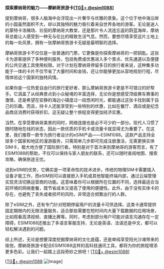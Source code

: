 **探索摩纳哥的魅力——摩納哥旅游卡[[TG💪+ @esim1088](https://t.me/s/esim1088)]**

提到摩纳哥，很多人脑海中会浮现出一片奢华与优雅的景象。这个位于地中海沿岸的小国虽然面积不大，却以其独特的魅力吸引着来自世界各地的游客。无论是迷人的蒙特卡洛赌场、壮丽的摩纳哥大教堂，还是那片令人流连忘返的蔚蓝海岸，摩纳哥总能让人感受到一种无与伦比的精致生活气息。然而，要想尽情享受这片土地上的每一处风景，拥有一张摩納哥旅游卡无疑是最明智的选择。

摩納哥旅游卡不仅仅是一张普通的门票，它更像是你探索摩纳哥的一把钥匙。这张卡为游客提供了多种便利服务，包括免费或优惠进入多个景点、优先通道以及便捷的公共交通工具使用权限。对于计划在摩纳哥停留多日的旅行者来说，这种集多功能于一体的卡片不仅节省了大量时间和金钱，还让你能够更加从容地规划行程，尽情体验这个国家的独特风情。

如果你是一位热爱自由行的旅行爱好者，那么摩納哥旅游卡更是不可错过的好帮手。它涵盖了从经典景点到小众秘境的丰富选择，无论你是想感受顶级赛车赛事的激情，还是希望在安静的海边小镇度过一段悠闲时光，都能通过这张卡找到属于自己的乐趣。而且，持卡人还能享受到一些特别的优惠，比如在餐厅、酒店或是纪念品商店消费时获得折扣，这无疑让整个旅程变得更加经济实惠。

当然，在享受摩纳哥美景的同时，网络连接也是必不可少的一部分。现代人习惯了随时随地在线的状态，因此一款优质的手机卡或流量卡就显得尤为重要了。在这里，我们推荐一款专为旅行者设计的eSIM产品——ESIM1088。这款产品支持全球多个国家和地区的漫游服务，只需简单几步即可完成注册激活，无需更换实体SIM卡，极大地方便了国际旅行者。特别是对于首次来到摩纳哥的游客而言，有了ESIM1088的帮助，不仅可以保持与家人朋友的联系，还可以随时查阅地图、搜索攻略，确保旅途无忧。

说到eSIM的优势，它确实是一项革命性的技术进步。传统的物理SIM卡需要插入设备才能工作，而eSIM则可以直接嵌入手机或其他智能终端内部，通过云端管理实现灵活切换运营商的功能。这意味着你可以根据所在位置的不同，选择最适合当前环境的网络套餐，既节省成本又提高了使用的便捷性。此外，由于没有实体卡的存在，也避免了丢失或者损坏的风险，非常适合频繁出行的人群。

除了eSIM之外，还有专门针对短期停留用户的流量卡可供选择。这类卡通常提供固定期限内的无限流量服务，适合那些需要在短时间内大量下载数据的应用场景，比如观看高清视频、直播比赛等。同时，考虑到部分用户可能对语言沟通存在一定障碍，ESIM1088还推出了多语言客服支持，无论是英语、法语还是中文，都可以轻松解决遇到的问题。

综上所述，无论是想要深度挖掘摩纳哥的文化底蕴，还是单纯享受阳光沙滩带来的愉悦，摩納哥旅游卡配合ESIM1088这样的高科技通讯工具，都将为你的旅程增添更多色彩。让我们一起踏上这段奇妙之旅吧！[[TG💪+ @esim1088](https://t.me/s/esim1088)]

[[TG💪+ @esim1088](https://t.me/s/esim1088) ![Image](https://i.postimg.cc/4NQfJmqS/Snipaste-2025-05-13-00-14-12.png)]